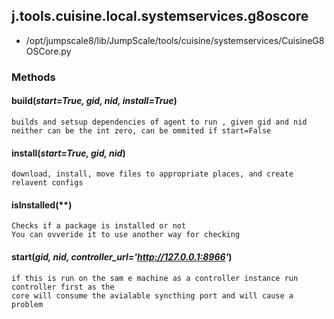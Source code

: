 <!-- toc -->
## j.tools.cuisine.local.systemservices.g8oscore

- /opt/jumpscale8/lib/JumpScale/tools/cuisine/systemservices/CuisineG8OSCore.py

### Methods

#### build(*start=True, gid, nid, install=True*) 

```
builds and setsup dependencies of agent to run , given gid and nid
neither can be the int zero, can be ommited if start=False

```

#### install(*start=True, gid, nid*) 

```
download, install, move files to appropriate places, and create relavent configs

```

#### isInstalled(**) 

```
Checks if a package is installed or not
You can ovveride it to use another way for checking

```

#### start(*gid, nid, controller_url='http://127.0.0.1:8966'*) 

```
if this is run on the sam e machine as a controller instance run controller first as the
core will consume the avialable syncthing port and will cause a problem

```

